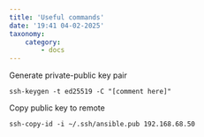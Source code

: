 ```yaml
---
title: 'Useful commands'
date: '19:41 04-02-2025'
taxonomy:
    category:
        - docs
---
```


Generate private-public key pair

    ssh-keygen -t ed25519 -C "[comment here]"
    
 Copy public key to remote
 
    ssh-copy-id -i ~/.ssh/ansible.pub 192.168.68.50
